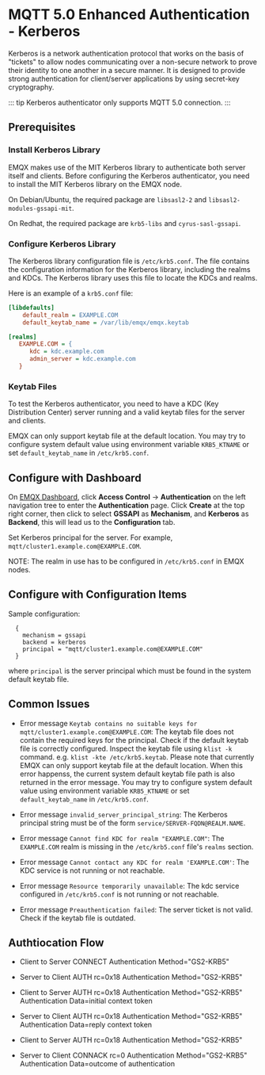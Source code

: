 # MQTT 5.0 Enhanced Authentication - Kerberos

Kerberos is a network authentication protocol that works on the basis of "tickets" to allow nodes communicating over a non-secure network to prove their identity to one another in a secure manner. It is designed to provide strong authentication for client/server applications by using secret-key cryptography.

::: tip
Kerberos authenticator only supports MQTT 5.0 connection.
:::

## Prerequisites

### Install Kerberos Library

EMQX makes use of the MIT Kerberos library to authenticate both server itself and clients. Before configuring the Kerberos authenticator, you need to install the MIT Kerberos library on the EMQX node.

On Debian/Ubuntu, the required package are `libsasl2-2` and `libsasl2-modules-gssapi-mit`.

On Redhat, the required package are `krb5-libs` and `cyrus-sasl-gssapi`.

### Configure Kerberos Library

The Kerberos library configuration file is `/etc/krb5.conf`. The file contains the configuration information for the Kerberos library, including the realms and KDCs. The Kerberos library uses this file to locate the KDCs and realms.

Here is an example of a `krb5.conf` file:

```ini
[libdefaults]
    default_realm = EXAMPLE.COM
    default_keytab_name = /var/lib/emqx/emqx.keytab

[realms]
   EXAMPLE.COM = {
      kdc = kdc.example.com
      admin_server = kdc.example.com
   }
```

### Keytab Files

To test the Kerberos authenticator, you need to have a KDC (Key Distribution Center) server running and a valid keytab files for the server and clients.

EMQX can only support keytab file at the default location. You may try to configure system default value using environment variable `KRB5_KTNAME` or set `default_keytab_name` in `/etc/krb5.conf`.

## Configure with Dashboard

On [EMQX Dashboard](http://127.0.0.1:18083/#/authentication), click **Access Control** -> **Authentication** on the left navigation tree to enter the **Authentication** page. Click **Create** at the top right corner, then click to select **GSSAPI** as **Mechanism**, and **Kerberos** as **Backend**, this will lead us to the **Configuration** tab.

Set Kerberos principal for the server. For example, `mqtt/cluster1.example.com@EXAMPLE.COM`.

NOTE: The realm in use has to be configured in `/etc/krb5.conf` in EMQX nodes.

## Configure with Configuration Items

Sample configuration:

```hcl
  {
    mechanism = gssapi
    backend = kerberos
    principal = "mqtt/cluster1.example.com@EXAMPLE.COM"
  }
```

where `principal` is the server principal which must be found in the system default keytab file.

## Common Issues

- Error message `Keytab contains no suitable keys for mqtt/cluster1.example.com@EXAMPLE.COM`: The keytab file does not contain the required keys for the principal. Check if the default keytab file is correctly configured. Inspect the keytab file using `klist -k` command. e.g. `klist -kte /etc/krb5.keytab`. Please note that currently EMQX can only support keytab file at the default location. When this error happenss, the current system default keytab file path is also returned in the error message. You may try to configure system default value using environment variable `KRB5_KTNAME` or set `default_keytab_name` in `/etc/krb5.conf`.

- Error message `invalid_server_principal_string`: The Kerberos principal string must be of the form `service/SERVER-FQDN@REALM.NAME`.

- Error message `Cannot find KDC for realm "EXAMPLE.COM"`: The `EXAMPLE.COM` realm is missing in the `/etc/krb5.conf` file's `realms` section.

- Error message `Cannot contact any KDC for realm 'EXAMPLE.COM'`: The KDC service is not running or not reachable.

- Error message `Resource temporarily unavailable`: The kdc service configured in `/etc/krb5.conf` is not running or not reachable.

- Error message `Preauthentication failed`: The server ticket is not valid. Check if the keytab file is outdated.

## Authtiocation Flow

- Client to Server CONNECT Authentication Method="GS2-KRB5"

- Server to Client AUTH rc=0x18 Authentication Method="GS2-KRB5"

- Client to Server AUTH rc=0x18 Authentication Method="GS2-KRB5" Authentication Data=initial context token

- Server to Client AUTH rc=0x18 Authentication Method="GS2-KRB5" Authentication Data=reply context token

- Client to Server AUTH rc=0x18 Authentication Method="GS2-KRB5"

- Server to Client CONNACK rc=0 Authentication Method="GS2-KRB5" Authentication Data=outcome of authentication
